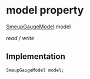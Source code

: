 


# model property






[SmeupGaugeModel](../../smeup_models_widgets_smeup_gauge_model/SmeupGaugeModel-class.md) model
  
_read / write_






## Implementation

```dart
SmeupGaugeModel model;


```







